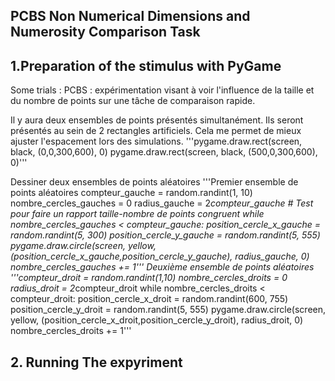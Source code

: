 ## PCBS Non Numerical Dimensions and Numerosity Comparison Task

## 1.Preparation of the stimulus with PyGame
Some trials : 
PCBS : expérimentation visant à voir l'influence de la taille et du nombre de points sur une tâche de comparaison rapide.

Il y aura deux ensembles de points présentés simultanément. Ils seront présentés au sein de 2 rectangles artificiels. Cela me permet de mieux ajuster l'espacement lors des simulations.
'''pygame.draw.rect(screen, black, (0,0,300,600), 0)
pygame.draw.rect(screen, black, (500,0,300,600), 0)'''

Dessiner deux ensembles de points aléatoires
'''Premier ensemble de points aléatoires
compteur_gauche = random.randint(1, 10)
nombre_cercles_gauches = 0
radius_gauche = 2*compteur_gauche # Test pour faire un rapport taille-nombre de points congruent
while nombre_cercles_gauches < compteur_gauche:
	position_cercle_x_gauche = random.randint(5, 300)
	position_cercle_y_gauche = random.randint(5, 555)
	pygame.draw.circle(screen, yellow, (position_cercle_x_gauche,position_cercle_y_gauche), radius_gauche, 0)
	nombre_cercles_gauches += 1'''
Deuxième ensemble de points aléatoires
'''compteur_droit = random.randint(1,10)
nombre_cercles_droits = 0
radius_droit = 2*compteur_droit
while nombre_cercles_droits < compteur_droit:
	position_cercle_x_droit = random.randint(600, 755)
	position_cercle_y_droit = random.randint(5, 555)
	pygame.draw.circle(screen, yellow, (position_cercle_x_droit,position_cercle_y_droit), radius_droit, 0)
	nombre_cercles_droits += 1'''





## 2. Running The expyriment



